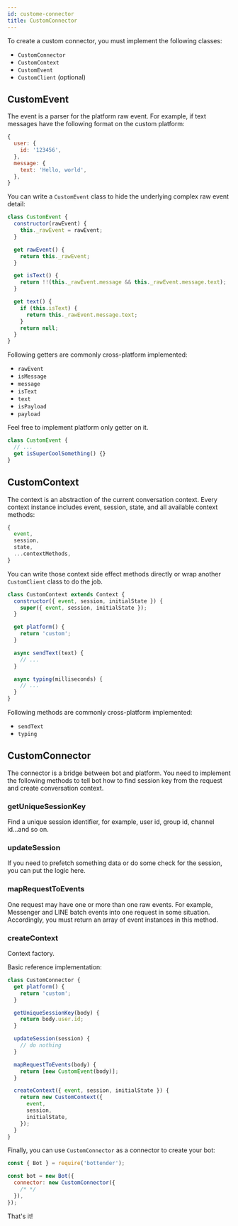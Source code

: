 ```yaml
---
id: custome-connector
title: CustomConnector
---
```


To create a custom connector, you must implement the following classes:

- `CustomConnector`
- `CustomContext`
- `CustomEvent`
- `CustomClient` (optional)

## CustomEvent

The event is a parser for the platform raw event. For example, if text messages have the following format on the custom platform:

```js
{
  user: {
    id: '123456',
  },
  message: {
    text: 'Hello, world',
  },
}
```

You can write a `CustomEvent` class to hide the underlying complex raw event detail:

```js
class CustomEvent {
  constructor(rawEvent) {
    this._rawEvent = rawEvent;
  }

  get rawEvent() {
    return this._rawEvent;
  }

  get isText() {
    return !!(this._rawEvent.message && this._rawEvent.message.text);
  }

  get text() {
    if (this.isText) {
      return this._rawEvent.message.text;
    }
    return null;
  }
}
```

Following getters are commonly cross-platform implemented:

- `rawEvent`
- `isMessage`
- `message`
- `isText`
- `text`
- `isPayload`
- `payload`

Feel free to implement platform only getter on it.

```js
class CustomEvent {
  // ...
  get isSuperCoolSomething() {}
}
```

## CustomContext

The context is an abstraction of the current conversation context. Every context instance includes event, session, state, and all available context methods:

```js
{
  event,
  session,
  state,
  ...contextMethods,
}
```

You can write those context side effect methods directly or wrap another `CustomClient` class to do the job.

```js
class CustomContext extends Context {
  constructor({ event, session, initialState }) {
    super({ event, session, initialState });
  }

  get platform() {
    return 'custom';
  }

  async sendText(text) {
    // ...
  }

  async typing(milliseconds) {
    // ...
  }
}
```

Following methods are commonly cross-platform implemented:

- `sendText`
- `typing`

## CustomConnector

The connector is a bridge between bot and platform. You need to implement the following methods to tell bot how to find session key from the request and create conversation context.

### getUniqueSessionKey

Find a unique session identifier, for example, user id, group id, channel id...and so on.

### updateSession

If you need to prefetch something data or do some check for the session, you can put the logic here.

### mapRequestToEvents

One request may have one or more than one raw events. For example, Messenger and LINE batch events into one request in some situation. Accordingly, you must return an array of event instances in this method.

### createContext

Context factory.

Basic reference implementation:

```js
class CustomConnector {
  get platform() {
    return 'custom';
  }

  getUniqueSessionKey(body) {
    return body.user.id;
  }

  updateSession(session) {
    // do nothing
  }

  mapRequestToEvents(body) {
    return [new CustomEvent(body)];
  }

  createContext({ event, session, initialState }) {
    return new CustomContext({
      event,
      session,
      initialState,
    });
  }
}
```

Finally, you can use `CustomConnector` as a connector to create your bot:

```js
const { Bot } = require('bottender');

const bot = new Bot({
  connector: new CustomConnector({
    /* */
  }),
});
```

That's it!
